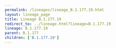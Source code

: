 ```yaml
---
permalink: /lineages/lineage_B.1.177.19.html
layout: lineage_page
title: Lineage B.1.177.19
redirect_to: ../lineage.html?lineage=B.1.177.19
lineage: B.1.177.19
parent: B.1.177
children: ['B.1.177.19']
---
```

